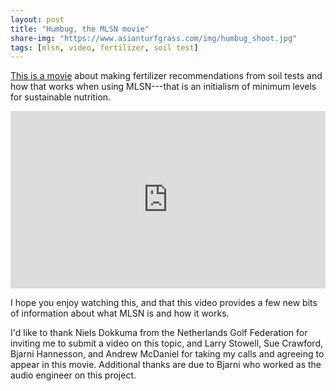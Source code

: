 ```yaml
---
layout: post
title: "Humbug, the MLSN movie"
share-img: "https://www.asianturfgrass.com/img/humbug_shoot.jpg"
tags: [mlsn, video, fertilizer, soil test]
---
```


[This is a movie](https://vimeo.com/micahwoods/humbug) about making fertilizer recommendations from soil tests and how that works when using MLSN---that is an initialism of minimum levels for sustainable nutrition.

<div style="padding:56.25% 0 0 0;position:relative;"><iframe src="https://player.vimeo.com/video/300790946" style="position:absolute;top:0;left:0;width:100%;height:100%;" frameborder="0" webkitallowfullscreen mozallowfullscreen allowfullscreen></iframe></div><script src="https://player.vimeo.com/api/player.js"></script>

I hope you enjoy watching this, and that this video provides a few new bits of information about what MLSN is and how it works.

I'd like to thank Niels Dokkuma from the Netherlands Golf Federation for inviting me to submit a video on this topic, and Larry Stowell, Sue Crawford, Bjarni Hannesson, and Andrew McDaniel for taking my calls and agreeing to appear in this movie. Additional thanks are due to Bjarni who worked as the audio engineer on this project.



